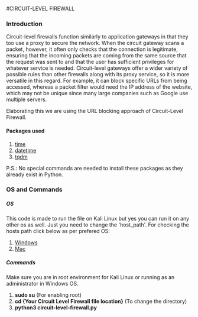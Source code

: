#CIRCUIT-LEVEL FIREWALL
### Introduction
Circuit-level firewalls function similarly to application gateways in that they too use a proxy to secure the network. When the circuit gateway scans a packet, however, it often only checks that the connection is legitimate, ensuring that the incoming packets are coming from the same source that the request was sent to and that the user has sufficient privileges for whatever service is needed.
Circuit-level gateways offer a wider variety of possible rules than other firewalls along with its proxy service, so it is more versatile in this regard. For example, it can block specific URLs from being accessed, whereas a packet filter would need the IP address of the website, which may not be unique since many large companies such as Google use multiple servers.

Elaborating this we are using the URL blocking approach of Circuit-Level Firewall.

#### Packages used
1. [time](https://docs.python.org/3/library/time.html)
2. [datetime](https://docs.python.org/3/library/datetime.html)
3. [tqdm](https://pypi.org/project/tqdm/)

P.S.: No special commands are needed to install these packages as they already exist in Python.

### OS and Commands
##### OS
This code is made to run the file on Kali Linux but yes you can run it on any other os as well. Just you need to change the 'host_path'.
For checking the hosts path click below as per prefered OS: 
1. [Windows](https://us.battle.net/support/en/article/31364)
2. [Mac](https://www.nexcess.net/help/how-to-find-the-hosts-file-on-my-mac/#:~:text=Hosts%20File%20Location%20on%20Macs&text=The%20Hosts%20file%20on%20a,the%20%2Fetc%2Fhosts%20folder.)

##### Commands
Make sure you are in root environment for Kali Linux or running as an administrator in Windows OS.
1. **sudo su** (For enabling root)
2. **cd {Your Circuit Level Firewall file location}** (To change the directory)
3. **python3 circuit-level-firewall.py**
